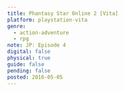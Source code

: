 ```yaml
---
title: Phantasy Star Online 2 [Vita]
platform: playstation-vita
genre:
  - action-adventure
  - rpg
note: JP: Episode 4
digital: false
physical: true
guide: false
pending: false
posted: 2016-05-05
---
```

